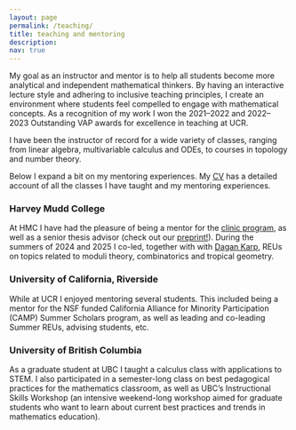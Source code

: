 ```yaml
---
layout: page
permalink: /teaching/
title: teaching and mentoring
description: 
nav: true
---
```

<p>My goal as an instructor and mentor is to help all students become more analytical and independent mathematical thinkers. By having an interactive lecture style and adhering to inclusive teaching principles, I create an environment where students feel compelled to engage with mathematical concepts. As a recognition of my work I won the 2021–2022 and 2022–2023 Outstanding VAP awards for excellence in teaching at UCR.</p>
<p>I have been the instructor of record for a wide variety of classes, ranging from linear algebra, multivariable calculus and ODEs, to courses in topology and number theory. </p>

<p>Below I expand a bit on my mentoring experiences. My <a href="/assets/pdf/CV-JavierGA-24.pdf" target="_blank">CV</a> has a detailed account of all the classes I have taught and my mentoring experiences.</p>
<h3>Harvey Mudd College</h3>
<p>At HMC I have had the pleasure of being a mentor for the <a href="https://www.hmc.edu/mathematics/capstone/clinic/" target="_blank">clinic program</a>, as well as a senior thesis advisor (check out our <a href="https://www.arxiv.org/abs/2409.08611" target="_blank">preprint!</a>). During the summers of 2024 and 2025 I co-led, together with with <a href="https://www.math.hmc.edu/~dk/" target="_blank">Dagan Karp</a>, REUs on topics related to moduli theory, combinatorics and tropical geometry.<br /></p>
<h3>University of California, Riverside</h3>
<p>While at UCR I enjoyed mentoring several students. This included being a mentor for the NSF funded California Alliance for Minority Participation (CAMP) Summer Scholars program, as well as leading and co-leading Summer REUs, advising students, etc. <br /></p>
<h3>University of British Columbia</h3>
<p>As a graduate student at UBC I taught a calculus class with applications to STEM. I also participated in a semester-long class on best pedagogical practices for the mathematics classroom, as well as UBC’s Instructional Skills Workshop (an intensive weekend-long workshop aimed for graduate students who want to learn about current best practices and trends in mathematics education).</p>
